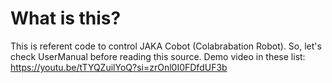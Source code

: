 # What is this?
This is referent code to control JAKA Cobot (Colabrabation Robot). So, let's check UserManual before reading this source.
Demo video in these list: https://youtu.be/tTYQZuilYoQ?si=zrOnl0I0FDfdUF3b

